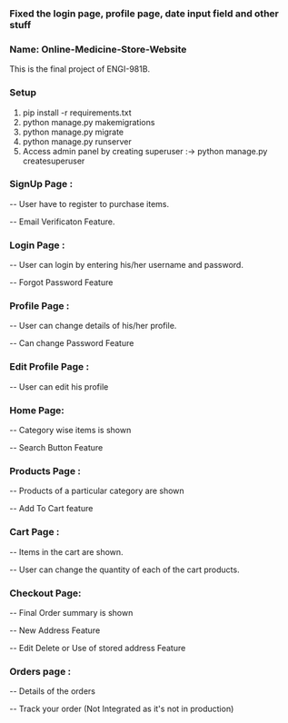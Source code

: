 ### Fixed the login page, profile page, date input field and other stuff

### Name: Online-Medicine-Store-Website
This is the final project of ENGI-981B.

### Setup
1. pip install -r requirements.txt
3. python manage.py makemigrations
4. python manage.py migrate
5. python manage.py runserver
6. Access admin panel by creating superuser :->  python manage.py createsuperuser

### SignUp Page :
<p>-- User have to register to purchase items.</p>
<p>-- Email Verificaton Feature.</p>
<!-- <img src="/image_readme/register.png"> -->

### Login Page :
<p>-- User can login by entering his/her username and password.</p>
<p>-- Forgot Password Feature </p>
<!-- <img src="/image_readme/login.png"> -->

### Profile Page :
<p>-- User can change details of his/her profile.</p>
<p>-- Can change Password Feature </p>
<!-- <img src="/image_readme/profile.png"> -->

### Edit Profile Page :
<p>-- User can edit his profile</p>
<!-- <img src="/image_readme/edit profile.png"> -->

### Home Page:
<p>-- Category wise items is shown</p>
<p>-- Search Button Feature</p>
<!-- <img src="/image_readme/store.png"> -->

### Products Page :
<p>-- Products of a particular category are shown</p>
<p>-- Add To Cart feature</p>
<!-- <img src="/image_readme/items.png"> -->

### Cart Page :
<p>-- Items in the cart are shown.</p>
<p>-- User can change the quantity of each of the cart products.</p>
<!-- <img src="/image_readme/cart.png"> -->

### Checkout Page:
<p>-- Final Order summary is shown</p>
<p>-- New Address Feature</p>
<p>-- Edit Delete or Use of stored address Feature</p>
<!-- <img src="/image_readme/checkout.png"> -->
<!-- <img src="/image_readme/address.png"> -->

### Orders page :
<p>-- Details of the orders</p>
<p>-- Track your order (Not Integrated as it's not in production)</p>
<!-- <img src="/image_readme/orders.png"> -->
